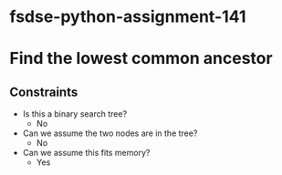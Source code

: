# fsdse-python-assignment-141

# Find the lowest common ancestor
## Constraints
* Is this a binary search tree?
	* No
* Can we assume the two nodes are in the tree?
	* No
* Can we assume this fits memory?
	* Yes